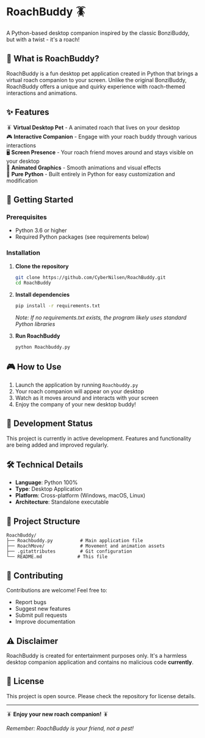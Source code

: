 # RoachBuddy 🪳

A Python-based desktop companion inspired by the classic BonziBuddy, but with a twist - it's a roach! 

## 🐛 What is RoachBuddy?

RoachBuddy is a fun desktop pet application created in Python that brings a virtual roach companion to your screen. Unlike the original BonziBuddy, RoachBuddy offers a unique and quirky experience with roach-themed interactions and animations.

## ✨ Features

🪳 **Virtual Desktop Pet** - A animated roach that lives on your desktop  
🎮 **Interactive Companion** - Engage with your roach buddy through various interactions  
🖥️ **Screen Presence** - Your roach friend moves around and stays visible on your desktop  
🎨 **Animated Graphics** - Smooth animations and visual effects  
🐍 **Pure Python** - Built entirely in Python for easy customization and modification  

## 🚀 Getting Started

### Prerequisites
- Python 3.6 or higher
- Required Python packages (see requirements below)

### Installation

1. **Clone the repository**
   ```bash
   git clone https://github.com/CyberNilsen/RoachBuddy.git
   cd RoachBuddy
   ```

2. **Install dependencies**
   ```bash
   pip install -r requirements.txt
   ```
   *Note: If no requirements.txt exists, the program likely uses standard Python libraries*

3. **Run RoachBuddy**
   ```bash
   python Roachbuddy.py
   ```

## 🎮 How to Use

1. Launch the application by running `Roachbuddy.py`
2. Your roach companion will appear on your desktop
3. Watch as it moves around and interacts with your screen
4. Enjoy the company of your new desktop buddy!

## 🔧 Development Status

This project is currently in active development. Features and functionality are being added and improved regularly.

## 🛠️ Technical Details

- **Language**: Python 100%
- **Type**: Desktop Application
- **Platform**: Cross-platform (Windows, macOS, Linux)
- **Architecture**: Standalone executable

## 📁 Project Structure

```
RoachBuddy/
├── Roachbuddy.py          # Main application file
├── RoachMove/             # Movement and animation assets
├── .gitattributes         # Git configuration
└── README.md             # This file
```

## 🤝 Contributing

Contributions are welcome! Feel free to:
- Report bugs
- Suggest new features
- Submit pull requests
- Improve documentation

## ⚠️ Disclaimer

RoachBuddy is created for entertainment purposes only. It's a harmless desktop companion application and contains no malicious code **currently**.

## 📜 License

This project is open source. Please check the repository for license details.

---

🪳 **Enjoy your new roach companion!** 🪳

*Remember: RoachBuddy is your friend, not a pest!*
